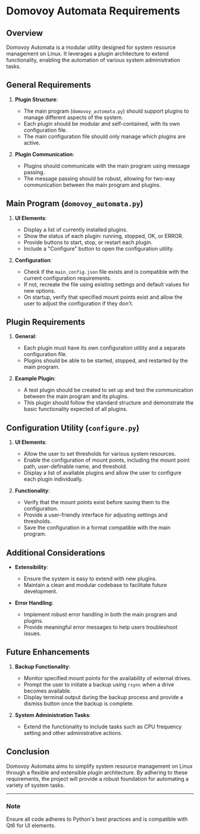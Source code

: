 # Domovoy Automata Requirements

## Overview

Domovoy Automata is a modular utility designed for system resource management on Linux. It leverages a plugin architecture to extend functionality, enabling the automation of various system administration tasks.

## General Requirements

1. **Plugin Structure**: 
    - The main program (`domovoy_automata.py`) should support plugins to manage different aspects of the system.
    - Each plugin should be modular and self-contained, with its own configuration file.
    - The main configuration file should only manage which plugins are active.

2. **Plugin Communication**: 
    - Plugins should communicate with the main program using message passing.
    - The message passing should be robust, allowing for two-way communication between the main program and plugins.

## Main Program (`domovoy_automata.py`)

1. **UI Elements**:
    - Display a list of currently installed plugins.
    - Show the status of each plugin: running, stopped, OK, or ERROR.
    - Provide buttons to start, stop, or restart each plugin.
    - Include a "Configure" button to open the configuration utility.

2. **Configuration**:
    - Check if the `main_config.json` file exists and is compatible with the current configuration requirements.
    - If not, recreate the file using existing settings and default values for new options.
    - On startup, verify that specified mount points exist and allow the user to adjust the configuration if they don't.

## Plugin Requirements

1. **General**:
    - Each plugin must have its own configuration utility and a separate configuration file.
    - Plugins should be able to be started, stopped, and restarted by the main program.

2. **Example Plugin**:
    - A test plugin should be created to set up and test the communication between the main program and its plugins.
    - This plugin should follow the standard structure and demonstrate the basic functionality expected of all plugins.

## Configuration Utility (`configure.py`)

1. **UI Elements**:
    - Allow the user to set thresholds for various system resources.
    - Enable the configuration of mount points, including the mount point path, user-definable name, and threshold.
    - Display a list of available plugins and allow the user to configure each plugin individually.

2. **Functionality**:
    - Verify that the mount points exist before saving them to the configuration.
    - Provide a user-friendly interface for adjusting settings and thresholds.
    - Save the configuration in a format compatible with the main program.

## Additional Considerations

- **Extensibility**: 
    - Ensure the system is easy to extend with new plugins.
    - Maintain a clean and modular codebase to facilitate future development.

- **Error Handling**: 
    - Implement robust error handling in both the main program and plugins.
    - Provide meaningful error messages to help users troubleshoot issues.

## Future Enhancements

1. **Backup Functionality**:
    - Monitor specified mount points for the availability of external drives.
    - Prompt the user to initiate a backup using `rsync` when a drive becomes available.
    - Display terminal output during the backup process and provide a dismiss button once the backup is complete.

2. **System Administration Tasks**:
    - Extend the functionality to include tasks such as CPU frequency setting and other administrative actions.

## Conclusion

Domovoy Automata aims to simplify system resource management on Linux through a flexible and extensible plugin architecture. By adhering to these requirements, the project will provide a robust foundation for automating a variety of system tasks.

---

### Note

Ensure all code adheres to Python's best practices and is compatible with Qt6 for UI elements.
